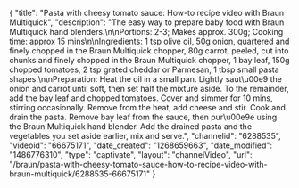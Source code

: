 {
    "title": "Pasta with cheesy tomato sauce: How-to recipe video with Braun Multiquick",
    "description": "The easy way to prepare baby food with Braun Multiquick hand blenders.\n\nPortions: 2-3; Makes approx. 300g; Cooking time: approx 15 mins\n\nIngredients: 1 tsp olive oil, 50g onion, quartered and finely chopped in the Braun Multiquick chopper, 80g carrot, peeled, cut into chunks and finely chopped in the Braun Multiquick chopper, 1 bay leaf, 150g chopped tomatoes, 2 tsp grated cheddar or Parmesan, 1 tbsp small pasta shapes.\n\nPreparation: Heat the oil in a small pan. Lightly saut\u00e9 the onion and carrot until soft, then set half the mixture aside. To the remainder, add the bay leaf and chopped tomatoes. Cover and simmer for 10 mins, stirring occasionally. Remove from the heat, add cheese and stir. Cook and drain the pasta. Remove bay leaf from the sauce, then pur\u00e9e using the Braun Multiquick hand blender. Add the drained pasta and the vegetables you set aside earlier, mix and serve.",
    "channelid": "6288535",
    "videoid": "66675171",
    "date_created": "1268659663",
    "date_modified": "1486776310",
    "type": "captivate",
    "layout": "channelVideo",
    "url": "\/braun\/pasta-with-cheesy-tomato-sauce-how-to-recipe-video-with-braun-multiquick\/6288535-66675171"
}